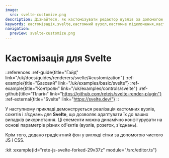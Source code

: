 ```yaml
---
image:
  src: svelte-customize.png
description: Дізнайтеся, як кастомізувати редактор вузлів за допомогою спеціальних компонентів за допомогою Svelte. У цьому прикладі наведено ресурси, які допоможуть вам створити спеціальний редактор, адаптований до ваших конкретних потреб
keywords: кастомізація,svelte,кастомний вузол,кастомне підключення,кастомний сокет
navigation:
  preview: svelte-customize.png
---
```


# Кастомізація для Svelte

::references
:ref-guide{title="Гайд" link="/uk/docs/guides/renderers/svelte/#customization"}
:ref-example{title="Базовий" link="/uk/examples/basic/svelte"}
:ref-example{title="Контроли" link="/uk/examples/controls/svelte"}
:ref-github{title="Плагін" link="https://github.com/retejs/svelte-render-plugin"}
:ref-external{title="Svelte" link="https://svelte.dev/"}
::

У наступному прикладі демонструється реалізація кастомних вузлів, сокетів і з’єднань для **Svelte**, що дозволяє адаптувати їх до ваших випадків використання. Ці елементи можна динамічно конфігурувати на основі параметрів різних об'єктів (вузлів, розеток, з'єднань).

Крім того, додано градієнтний фон у вигляді сітки за допомогою чистого JS і CSS.

:kit
:example{id="rete-js-svelte-forked-29v37z" module="/src/editor.ts"}
